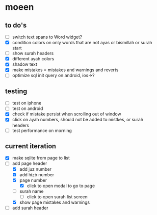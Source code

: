 # moeen

## to do's

- [ ] switch text spans to Word widget?
- [x] condition colors on only words that are not ayas or bismillah or surah start
- [ ] show surah headers
- [x] different ayah colors
- [x] shadow text
- [x] make mistakes = mistakes and warnings and reverts
- [ ] optimize sql init query on android, ios->?

## testing

- [ ] test on iphone
- [ ] test on android
- [x] check if mistake persist when scrolling out of window
- [x] click on ayah numbers, should not be added to mistkes, or surah headers
- [ ] test performance on morning

## current iteration

- [x] make sqlite from page to list
- [ ] add page header
  - [x] add juz number
  - [x] add hizb number
  - [x] page number
    - [x] click to open modal to go to page
  - [ ] surah name
    - [ ] click to open surah list screen
  - [x] show page mistakes and warnings
- [ ] add surah header
